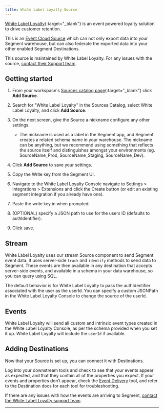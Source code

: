 ```yaml
---
title: White Label Loyalty Source
---
```


[White Label Loyalty](https://whitelabel-loyalty.com/){:target="_blank”} is an event powered loyalty solution to drive customer retention.

This is an [Event Cloud Source](/docs/sources/#event-cloud-sources) which can not only export data into your Segment warehouse, but can also federate the exported data into your other enabled Segment Destinations.

This source is maintained by White Label Loyalty. For any issues with the source, [contact their Support team](mailto:support@whitelabel-loyalty.com.com).

## Getting started

1. From your workspace's [Sources catalog page](https://app.segment.com/goto-my-workspace/sources/catalog){:target="_blank”} click **Add Source**.
2. Search for "White Label Loyalty" in the Sources Catalog, select White Label Loyalty, and click **Add Source**.
3. On the next screen, give the Source a nickname configure any other settings.

   - The nickname is used as a label in the Segment app, and Segment creates a related schema name in your warehouse. The nickname can be anything, but we recommend using something that reflects the source itself and distinguishes amongst your environments (eg. SourceName_Prod, SourceName_Staging, SourceName_Dev).

4. Click **Add Source** to save your settings.
5. Copy the Write key from the Segment UI.
6. Navigate to the White Label Loyalty Console navigate to Settings > Integrations > Extensions and click the Create button (or edit an existing segment integration if you already have one).
7. Paste the write key in when prompted.
8. (OPTIONAL) specify a JSON path to use for the users ID (defaults to authIdentifier).
9. Click save.

## Stream

White Label Loyalty uses our stream Source component to send Segment event data. It uses server-side `track` and `identify` methods to send data to Segment. These events are then available in any destination that accepts server-side events, and available in a schema in your data warehouse, so you can query using SQL.

The default behavior is for White Label Loyalty to pass the authIdentifier associated with the user as the userId. You can specify a custom JSONPath in the White Label Loyalty Console to change the source of the userId.

## Events

White Label Loyalty will send all custom and intrinsic event types created in the White Label Loyalty Console, as per the schema provided when you set it up. White Label Loyalty will include the `userId` if available.

## Adding Destinations

Now that your Source is set up, you can connect it with Destinations.

Log into your downstream tools and check to see that your events appear as expected, and that they contain all of the properties you expect. If your events and properties don’t appear, check the [Event Delivery](/docs/connections/event-delivery/) tool, and refer to the Destination docs for each tool for troubleshooting.

If there are any issues with how the events are arriving to Segment, [contact the White Label Loyalty support team](mailto:support@whitelabel-loyalty.com).

---